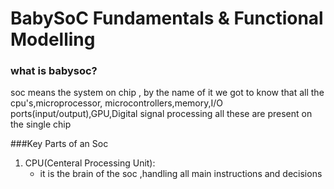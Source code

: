 

# BabySoC Fundamentals & Functional Modelling

### what is babysoc?

soc means the system on chip , by the name of it we got to know that all the cpu's,microprocessor,
microcontrollers,memory,I/O ports(input/output),GPU,Digital signal processing all these are present
on the single chip 

###Key Parts of an Soc 

1. CPU(Centeral Processing Unit):
   - it is the brain of the soc ,handling all main instructions and decisions






